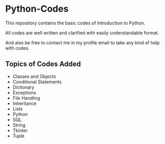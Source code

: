 # Python-Codes

This repository contains the basic codes of Introduction to Python.

All codes are well written and clarified with easily understandable format.

And also be free to contact me in my profile email to take any kind of help with codes.

## Topics of Codes Added

- Classes and Objects
- Conditional Statements
- Dictionary
- Exceptions
- File Handling
- Inheritance
- Lists
- Python
- SQL
- String
- Tkinter
- Tuple
